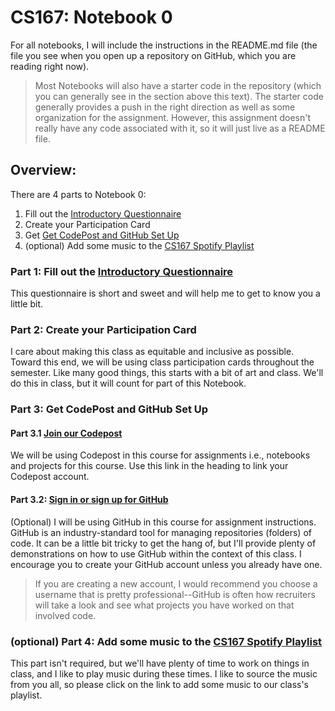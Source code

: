 # CS167: Notebook 0
For all notebooks, I will include the instructions in the README.md file (the file you see when you open up a repository on GitHub, which you are reading right now). 

> Most Notebooks will also have a starter code in the repository (which you can generally see in the section above this text). The starter code generally provides a push in the right direction as well as some organization for the assignment. However, this assignment doesn't really have any code associated with it, so it will just live as a README file. 

## Overview:
There are 4 parts to Notebook 0: 
1. Fill out the [Introductory Questionnaire](https://tinyurl.com/3t2ustza)
2. Create your Participation Card
3. Get [Get CodePost and GitHub Set Up](https://codepost.io/signup/join?code=ZDA9A921DE)
4. (optional) Add some music to the [CS167 Spotify Playlist](https://open.spotify.com/playlist/0rTRc8YwER0mJJDylLTfk8?si=7f6319f4854040db)
<!-- 4. Sign up for [PollEverywhere](https://PollEv.com/meredithmoore011/register)-->


### Part 1: Fill out the [Introductory Questionnaire](https://tinyurl.com/3t2ustza)
This questionnaire is short and sweet and will help me to get to know you a little bit.

### Part 2: Create your Participation Card
I care about making this class as equitable and inclusive as possible. Toward this end, we will be using class participation cards throughout the semester. Like many good things, this starts with a bit of art and class. We'll do this in class, but it will count for part of this Notebook.

### Part 3: Get CodePost and GitHub Set Up
#### Part 3.1 [Join our Codepost](https://codepost.io/signup/join?code=ZDA9A921DE)
We will be using Codepost in this course for assignments i.e., notebooks and projects for this course. Use this link in the heading to link your Codepost account. 
#### Part 3.2: [Sign in or sign up for GitHub](https://github.com/)
(Optional) I will be using GitHub in this course for assignment instructions. GitHub is an industry-standard tool for managing repositories (folders) of code. It can be a little bit tricky to get the hang of, but I'll provide plenty of demonstrations on how to use GitHub within the context of this class. I encourage you to create your GitHub account unless you already have one.

> If you are creating a new account, I would recommend you choose a username that is pretty professional--GitHub is often how recruiters will take a look and see what projects you have worked on that involved code. <!--I also usually recommend that your username be gender-neutral as there has been some interesting research on how code generated by gendered usernames is treated differently than code generated by gender-neutral usernames--but this is a good example of 'do as I say, not as I do' as mine is pretty strongly gendered.-->

<!--#### Part 3.2 [Join our GitHub Classroom](https://classroom.github.com/classrooms/123478730-s23-cs167 )
Use this link in the heading to link your GitHub account to our GitHub Classroom. We will be using GitHub Classroom for the Notebooks and projects for this course. -->

<!--### Part 4: [Sign Up for PollEverywhere](https://PollEv.com/meredithmoore011/register)
PollEverywhere is a nifty tool that lets me poll the class. I use it to take attendance, as well as check to see how well the material I'm teaching is sticking. It's $13.99 for a year, and you will need to pay this with a credit card when you create an account. 
> If you already have used PollEverywhere with me this year, lucky you, you don't need to do this step.-->

### (optional) Part 4: Add some music to the [CS167 Spotify Playlist](https://open.spotify.com/playlist/0rTRc8YwER0mJJDylLTfk8?si=7f6319f4854040db)
This part isn't required, but we'll have plenty of time to work on things in class, and I like to play music during these times. I like to source the music from you all, so please click on the link to add some music to our class's playlist.
